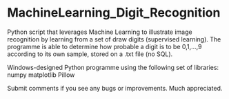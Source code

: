 # MachineLearning_Digit_Recognition
Python script that leverages Machine Learning to illustrate image recognition by learning from a set of draw digits (supervised learning). The programme is able to determine how probable a digit is to be 0,1,...,9 according to its own sample, stored on a .txt file (no SQL).

Windows-designed Python programme using the following set of libraries:
numpy
matplotlib
Pillow

Submit comments if you see any bugs or improvements. Much appreciated.
